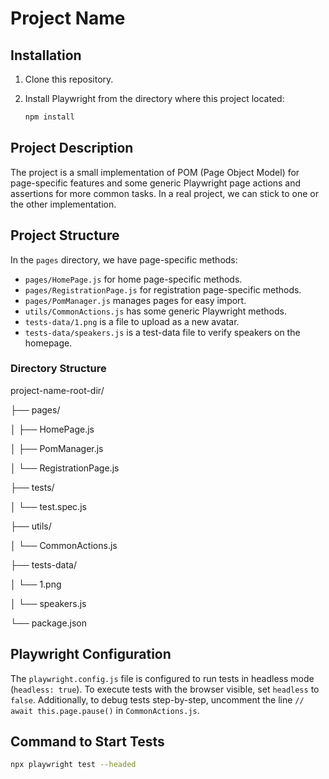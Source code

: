 # Project Name

## Installation
1. Clone this repository.

1. Install Playwright from the directory where this project located:
    ```sh
    npm install
    ```

## Project Description

The project is a small implementation of POM (Page Object Model) for page-specific features and some generic Playwright page actions and assertions for more common tasks. In a real project, we can stick to one or the other implementation.

## Project Structure

In the `pages` directory, we have page-specific methods:
- `pages/HomePage.js` for home page-specific methods.
- `pages/RegistrationPage.js` for registration page-specific methods.
- `pages/PomManager.js` manages pages for easy import.
- `utils/CommonActions.js` has some generic Playwright methods.
- `tests-data/1.png` is a file to upload as a new avatar.
- `tests-data/speakers.js` is a test-data file to verify speakers on the homepage.

### Directory Structure

project-name-root-dir/

├── pages/

│ ├── HomePage.js

│ ├── PomManager.js

│ └── RegistrationPage.js

├── tests/

│ └── test.spec.js

├── utils/

│ └── CommonActions.js

├── tests-data/

│ └── 1.png

│ └── speakers.js

└── package.json

## Playwright Configuration

The `playwright.config.js` file is configured to run tests in headless mode (`headless: true`). To execute tests with the browser visible, set `headless` to `false`. Additionally, to debug tests step-by-step, uncomment the line `// await this.page.pause()` in `CommonActions.js`.

## Command to Start Tests

```sh
npx playwright test --headed

